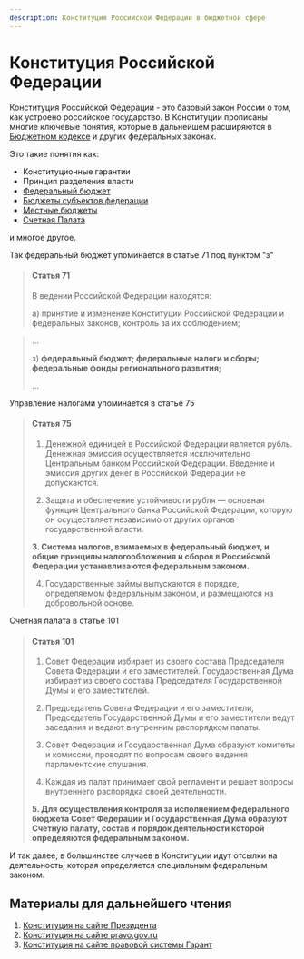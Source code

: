 ```yaml
---
description: Конституция Российской Федерации в бюджетной сфере
---
```


# Конституция Российской Федерации

Конституция Российской Федерации - это базовый закон России о том, как устроено российское государство. В Конституции прописаны многие ключевые понятия, которые в дальнейшем расширяются в [Бюджетном кодексе](budkodeks.md) и других федеральных законах. 

Это такие понятия как:

* Конституционные гарантии
* Принцип разделения власти
* [Федеральный бюджет](../../power/fed/)
* [Бюджеты субъектов федерации](../../power/reg.md)
* [Местные бюджеты](../../power/mun.md)
* [Счетная Палата](../../power/fed/bodies/auditgov.md)

и многое другое.

Так федеральный бюджет упоминается в статье 71 под пунктом "з"

> #### Статья 71
>
> В ведении Российской Федерации находятся:
>
> а\) принятие и изменение Конституции Российской Федерации и федеральных законов, контроль за их соблюдением;

> ...
>
> з\) **федеральный бюджет; федеральные налоги и сборы; федеральные фонды регионального развития;**
>
> ...

Управление налогами упоминается в статье 75 

> #### Статья 75
>
> 1. Денежной единицей в Российской Федерации является рубль. Денежная эмиссия осуществляется исключительно Центральным банком Российской Федерации. Введение и эмиссия других денег в Российской Федерации не допускаются.
>
> 2. Защита и обеспечение устойчивости рубля — основная функция Центрального банка Российской Федерации, которую он осуществляет независимо от других органов государственной власти.
>
> **3. Система налогов, взимаемых в федеральный бюджет, и общие принципы налогообложения и сборов в Российской Федерации устанавливаются федеральным законом.**
>
> 4. Государственные займы выпускаются в порядке, определяемом федеральным законом, и размещаются на добровольной основе.

Счетная палата в статье 101

> #### Статья 101
>
> 1. Совет Федерации избирает из своего состава Председателя Совета Федерации и его заместителей. Государственная Дума избирает из своего состава Председателя Государственной Думы и его заместителей.
>
> 2. Председатель Совета Федерации и его заместители, Председатель Государственной Думы и его заместители ведут заседания и ведают внутренним распорядком палаты.
>
> 3. Совет Федерации и Государственная Дума образуют комитеты и комиссии, проводят по вопросам своего ведения парламентские слушания.
>
> 4. Каждая из палат принимает свой регламент и решает вопросы внутреннего распорядка своей деятельности.
>
> **5. Для осуществления контроля за исполнением федерального бюджета Совет Федерации и Государственная Дума образуют Счетную палату, состав и порядок деятельности которой определяются федеральным законом.**

И так далее, в большинстве случаев в Конституции идут отсылки на деятельность, которая определяется специальным федеральным законом. 

## Материалы для дальнейшего чтения

1. [Конституция на сайте Президента](http://constitution.kremlin.ru/)
2. [Конституция на сайте pravo.gov.ru](http://pravo.gov.ru/konstituciya/)
3. [Конституция на сайте правовой системы Гарант](http://constitution.garant.ru/)



